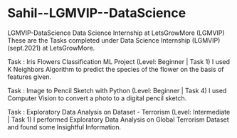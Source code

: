 # Sahil--LGMVIP--DataScience
LGMVIP-DataScience
Data Science Internship at LetsGrowMore (LGMVIP)
These are the Tasks completed under Data Science Internship (LGMVIP) (sept.2021) at LetsGrowMore.

Task : Iris Flowers Classification ML Project (Level: Beginner | Task 1)
I used K Neighbors Algorithm to predict the species of the flower on the basis of features given.

Task : Image to Pencil Sketch with Python (Level: Beginner | Task 4)
I used Computer Vision to convert a photo to a digital pencil sketch.


Task : Exploratory Data Analysis on Dataset - Terrorism (Level: Intermediate | Task 1)
I performed Exploratory Data Analysis on Global Terrorism Dataset and found some Insightful Information.

